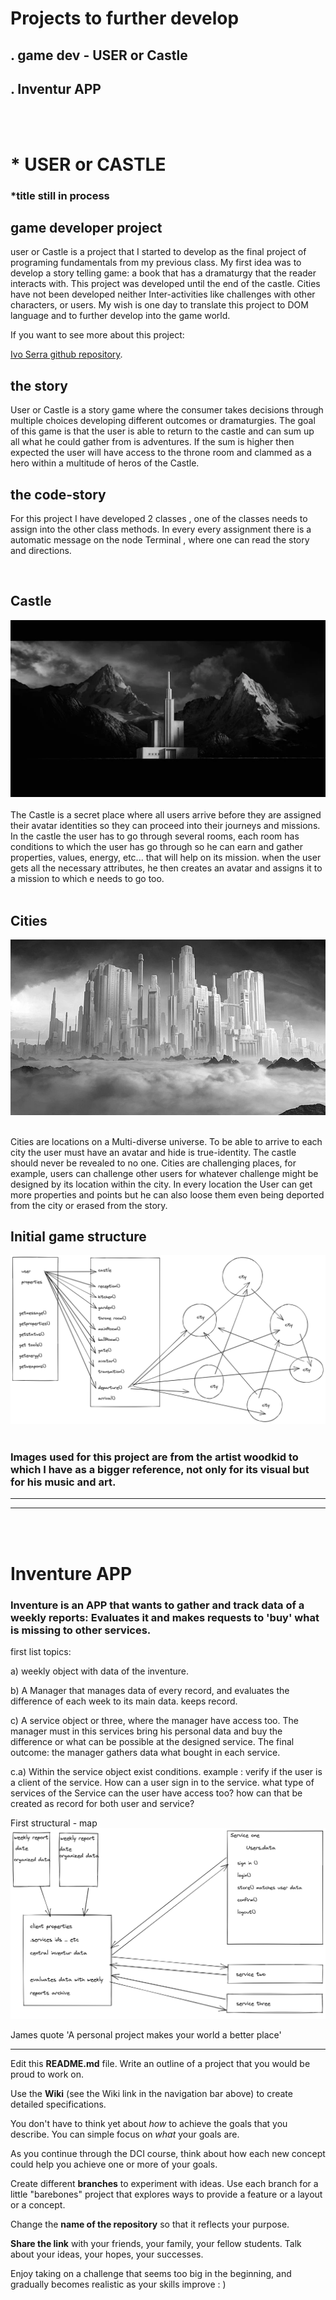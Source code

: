
# Projects to further develop
## . game dev - USER or Castle
## . Inventur APP
<br></br>
# * USER or CASTLE 
### *title still in process
## game developer project 

user or Castle is a project that I started to develop as the final project of programing fundamentals from my previous class. My first idea was to develop a story telling game: a book that has a dramaturgy that the reader interacts with. This project was developed until the end of the castle. Cities have not been developed neither Inter-activities like challenges with other characters, or users. My wish is one day to translate this project to DOM language and to further develop into the game world. 

If you want to see more about this project:

[Ivo Serra github repository](https://github.com/ivoserra/javaProject).

## the story
User or Castle is a story game where the consumer takes decisions through multiple choices developing different outcomes or dramaturgies. The goal of this game is that the user is able to return to the castle and can sum up all what he could gather from is adventures. If the sum is higher then expected the user will have access to the throne room and clammed as a hero within a multitude of heros of the Castle.

## the code-story

For this project I have developed 2 classes , one of the classes needs to assign into the other class methods.
In every every assignment there is a automatic message on the node Terminal , where one can read the story and directions. 


<br>

## Castle 
<img src ="./USERproject/castle.webp">
<br></br>
The Castle is a secret place where all users arrive before they are assigned their avatar identities so they can proceed into their journeys and missions. 
In the castle the user has to go through several rooms, each room has conditions to which the user has go through so he can earn and gather properties, values, energy, etc... that will help on its mission. when the user gets all the necessary attributes, he then creates an avatar and assigns it to a mission to which e needs to go too.  
<br></br>

## Cities
<img src="./USERproject/cities.jpg">
<br></br>

Cities are locations on a Multi-diverse universe.
To be able to arrive to each city the user must have an avatar and hide is true-identity. The castle  should never be revealed to no one.
Cities are challenging places, for example, users can challenge other users for whatever challenge might be designed by its location within the city. In every location the User can get more properties and points but he can also loose them even being deported from the city or erased from the story.

## Initial game structure 
<img src="./USERproject/userFirst.png">
<br></br>

### Images used for this project are from the artist woodkid to which I have as a bigger reference, not only for its visual but for his music and art.

---------------------------------------------------------------------------------------------------------------------------

***
<br></br>
# Inventure APP

### Inventure is an APP that wants to gather and track data of a weekly reports: Evaluates it and makes requests to 'buy' what is missing to other services. 


first list topics: 

a) weekly object with data of the inventure.

b) A Manager that manages data of every record, and evaluates the difference of each week to its main data. keeps record.

c) A service object or three,  where the manager have access too. The manager must in this services bring his personal data and buy the difference or what can be possible at the designed service. The final outcome: the manager gathers data what bought in each service.

c.a) Within the service object exist conditions. example : verify if the user is a client of the service. How can a user sign in to the service. what type of services of the Service can the user have access too? how can that be created as record for both user and service?

First structural - map
<img src="./inventureProject/inventureFirst.png">




James quote 'A personal project makes your world a better place'

---

Edit this **README.md** file. Write an outline of a project that you would be proud to work on. 

Use the **Wiki** (see the Wiki link in the navigation bar above) to create detailed specifications.

You don't have to think yet about _how_ to achieve the goals that you describe. You can simple focus on _what_ your goals are.

As you continue through the DCI course, think about how each new concept could help you achieve one or more of your goals.

Create different **branches** to experiment with ideas. Use each branch for a little "barebones" project that explores ways to provide a feature or a layout or a concept.

Change the **name of the repository** so that it reflects your purpose.

**Share the link** with your friends, your family, your fellow students. Talk about your ideas, your hopes, your successes.

Enjoy taking on a challenge that seems too big in the beginning, and gradually becomes realistic as your skills improve : )
